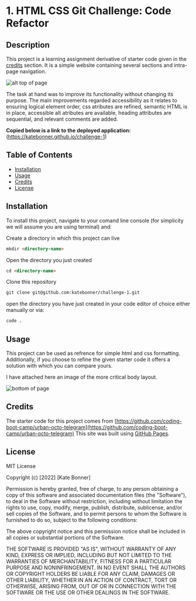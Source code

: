 # 1. HTML CSS Git Challenge: Code Refactor

## Description

This project is a learning assignment derivative of starter code given in the [credits](#credits) section. It is a simple website containing several sections and intra-page navigation.

![alt top of page](README-images/top-of-page.png)

The task at hand was to improve its functionality without changing its purpose. The main improvements regarded accessibility as it relates to ensuring logical element order, css atributes are refined, semantic HTML is in place, accessible alt atributes are available, heading attributes are sequential, and relevant comments are added.


**Copied below is a link to the deployed application:**
(https://katebonner.github.io/challenge-1)


## Table of Contents 

* [Installation](#installation)
* [Usage](#usage)
* [Credits](#credits)
* [License](#license)


## Installation

To install this project, navigate to your comand line console (for simplicity we will assume you are using terminal) and:

Create a directory in which this project can live
```md
mkdir <directory-name>
```
Open the directory you just created
```md
cd <directory-name>
```
Clone this repository
```md
git clone git@github.com:katebonner/challenge-1.git
```
open the directory you have just created in your code editor of choice either manually or via:
```md
code .
```

## Usage

This project can be used as refrence for simple html and css formatting. Additionally, if you choose to refine the given starter code it offers a solution with which you can compare yours.

I have attached here an image of the more critical body layout.

![bottom of page](README-images/bottom-of-page.png.png)


## Credits

The starter code for this project comes from [https://github.com/coding-boot-camp/urban-octo-telegram](https://github.com/coding-boot-camp/urban-octo-telegram)
This site was built using [GitHub Pages](https://pages.github.com/).


## License

MIT License

Copyright (c) [2022] [Kate Bonner]

Permission is hereby granted, free of charge, to any person obtaining a copy
of this software and associated documentation files (the "Software"), to deal
in the Software without restriction, including without limitation the rights
to use, copy, modify, merge, publish, distribute, sublicense, and/or sell
copies of the Software, and to permit persons to whom the Software is
furnished to do so, subject to the following conditions:

The above copyright notice and this permission notice shall be included in all
copies or substantial portions of the Software.

THE SOFTWARE IS PROVIDED "AS IS", WITHOUT WARRANTY OF ANY KIND, EXPRESS OR
IMPLIED, INCLUDING BUT NOT LIMITED TO THE WARRANTIES OF MERCHANTABILITY,
FITNESS FOR A PARTICULAR PURPOSE AND NONINFRINGEMENT. IN NO EVENT SHALL THE
AUTHORS OR COPYRIGHT HOLDERS BE LIABLE FOR ANY CLAIM, DAMAGES OR OTHER
LIABILITY, WHETHER IN AN ACTION OF CONTRACT, TORT OR OTHERWISE, ARISING FROM,
OUT OF OR IN CONNECTION WITH THE SOFTWARE OR THE USE OR OTHER DEALINGS IN THE
SOFTWARE.

